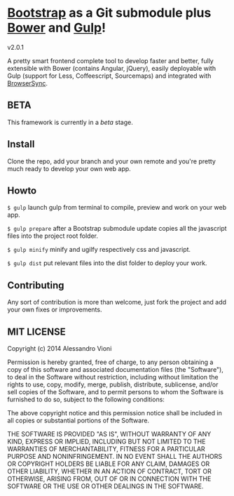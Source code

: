 [Bootstrap](http://getbootstrap.com/) as a __Git submodule__ plus [Bower](http://bower.io/) and [Gulp](http://gulpjs.com/)!
===========================================================================================================================
v2.0.1

A pretty smart frontend complete tool to develop faster and better, fully extensible with Bower (contains Angular, jQuery), easily deployable with Gulp (support for Less, Coffeescript, Sourcemaps) and integrated with [BrowserSync](http://www.browsersync.io/).

## BETA

This framework is currently in a *beta* stage.

## Install

Clone the repo, add your branch and your own remote and you're pretty much ready to develop your own web app.

## Howto

`$ gulp` launch gulp from terminal to compile, preview and work on your web app.

`$ gulp prepare` after a Bootstrap submodule update copies all the javascript files into the project root folder.

`$ gulp minify` minify and ugilfy respectively css and javascript.

`$ gulp dist` put relevant files into the dist folder to deploy your work.

## Contributing

Any sort of contribution is more than welcome, just fork the project and add your own fixes or improvements.

## MIT LICENSE
Copyright (c) 2014 Alessandro Vioni

Permission is hereby granted, free of charge, to any person obtaining a copy
of this software and associated documentation files (the "Software"), to deal
in the Software without restriction, including without limitation the rights
to use, copy, modify, merge, publish, distribute, sublicense, and/or sell
copies of the Software, and to permit persons to whom the Software is
furnished to do so, subject to the following conditions:

The above copyright notice and this permission notice shall be included in all
copies or substantial portions of the Software.

THE SOFTWARE IS PROVIDED "AS IS", WITHOUT WARRANTY OF ANY KIND, EXPRESS OR
IMPLIED, INCLUDING BUT NOT LIMITED TO THE WARRANTIES OF MERCHANTABILITY,
FITNESS FOR A PARTICULAR PURPOSE AND NONINFRINGEMENT. IN NO EVENT SHALL THE
AUTHORS OR COPYRIGHT HOLDERS BE LIABLE FOR ANY CLAIM, DAMAGES OR OTHER
LIABILITY, WHETHER IN AN ACTION OF CONTRACT, TORT OR OTHERWISE, ARISING FROM,
OUT OF OR IN CONNECTION WITH THE SOFTWARE OR THE USE OR OTHER DEALINGS IN THE
SOFTWARE.
